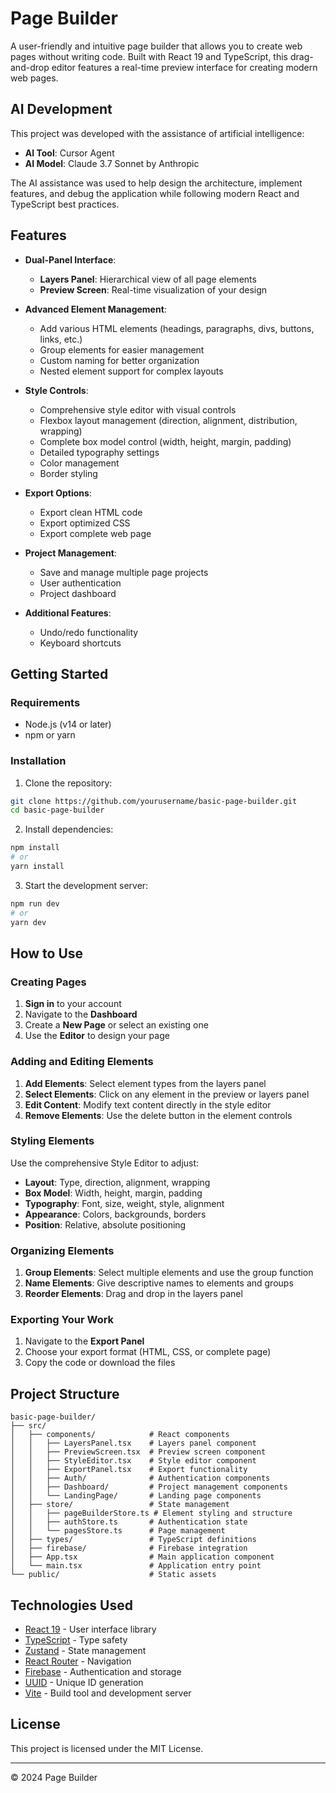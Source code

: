 # Page Builder

A user-friendly and intuitive page builder that allows you to create web pages without writing code. Built with React 19 and TypeScript, this drag-and-drop editor features a real-time preview interface for creating modern web pages.

## AI Development

This project was developed with the assistance of artificial intelligence:

- **AI Tool**: Cursor Agent
- **AI Model**: Claude 3.7 Sonnet by Anthropic

The AI assistance was used to help design the architecture, implement features, and debug the application while following modern React and TypeScript best practices.

## Features

- **Dual-Panel Interface**:
  - **Layers Panel**: Hierarchical view of all page elements
  - **Preview Screen**: Real-time visualization of your design
- **Advanced Element Management**:
  - Add various HTML elements (headings, paragraphs, divs, buttons, links, etc.)
  - Group elements for easier management
  - Custom naming for better organization
  - Nested element support for complex layouts
- **Style Controls**:
  - Comprehensive style editor with visual controls
  - Flexbox layout management (direction, alignment, distribution, wrapping)
  - Complete box model control (width, height, margin, padding)
  - Detailed typography settings
  - Color management
  - Border styling
- **Export Options**:
  - Export clean HTML code
  - Export optimized CSS
  - Export complete web page
- **Project Management**:

  - Save and manage multiple page projects
  - User authentication
  - Project dashboard

- **Additional Features**:
  - Undo/redo functionality
  - Keyboard shortcuts

## Getting Started

### Requirements

- Node.js (v14 or later)
- npm or yarn

### Installation

1. Clone the repository:

```bash
git clone https://github.com/yourusername/basic-page-builder.git
cd basic-page-builder
```

2. Install dependencies:

```bash
npm install
# or
yarn install
```

3. Start the development server:

```bash
npm run dev
# or
yarn dev
```

## How to Use

### Creating Pages

1. **Sign in** to your account
2. Navigate to the **Dashboard**
3. Create a **New Page** or select an existing one
4. Use the **Editor** to design your page

### Adding and Editing Elements

1. **Add Elements**: Select element types from the layers panel
2. **Select Elements**: Click on any element in the preview or layers panel
3. **Edit Content**: Modify text content directly in the style editor
4. **Remove Elements**: Use the delete button in the element controls

### Styling Elements

Use the comprehensive Style Editor to adjust:

- **Layout**: Type, direction, alignment, wrapping
- **Box Model**: Width, height, margin, padding
- **Typography**: Font, size, weight, style, alignment
- **Appearance**: Colors, backgrounds, borders
- **Position**: Relative, absolute positioning

### Organizing Elements

1. **Group Elements**: Select multiple elements and use the group function
2. **Name Elements**: Give descriptive names to elements and groups
3. **Reorder Elements**: Drag and drop in the layers panel

### Exporting Your Work

1. Navigate to the **Export Panel**
2. Choose your export format (HTML, CSS, or complete page)
3. Copy the code or download the files

## Project Structure

```
basic-page-builder/
├── src/
│   ├── components/            # React components
│   │   ├── LayersPanel.tsx    # Layers panel component
│   │   ├── PreviewScreen.tsx  # Preview screen component
│   │   ├── StyleEditor.tsx    # Style editor component
│   │   ├── ExportPanel.tsx    # Export functionality
│   │   ├── Auth/              # Authentication components
│   │   ├── Dashboard/         # Project management components
│   │   └── LandingPage/       # Landing page components
│   ├── store/                 # State management
│   │   ├── pageBuilderStore.ts # Element styling and structure
│   │   ├── authStore.ts       # Authentication state
│   │   └── pagesStore.ts      # Page management
│   ├── types/                 # TypeScript definitions
│   ├── firebase/              # Firebase integration
│   ├── App.tsx                # Main application component
│   └── main.tsx               # Application entry point
└── public/                    # Static assets
```

## Technologies Used

- [React 19](https://react.dev/) - User interface library
- [TypeScript](https://www.typescriptlang.org/) - Type safety
- [Zustand](https://github.com/pmndrs/zustand) - State management
- [React Router](https://reactrouter.com/) - Navigation
- [Firebase](https://firebase.google.com/) - Authentication and storage
- [UUID](https://github.com/uuidjs/uuid) - Unique ID generation
- [Vite](https://vitejs.dev/) - Build tool and development server

## License

This project is licensed under the MIT License.

---

© 2024 Page Builder
